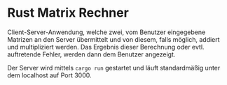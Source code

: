 Rust Matrix Rechner
===================

Client-Server-Anwendung, welche zwei, vom Benutzer eingegebene Matrizen an den Server übermittelt und von diesem, falls möglich, addiert und multipliziert werden. Das Ergebnis dieser Berechnung oder evtl. auftretende Fehler, werden dann dem Benutzer angezeigt.

Der Server wird mittels `cargo run` gestartet und läuft standardmäßig unter dem localhost auf Port 3000.
